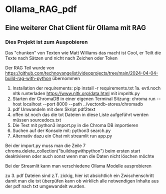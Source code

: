 # Ollama_RAG_pdf

## Eine weiterer Chat Client für Ollama mit RAG

### Dies Projekt ist zum Auspobieren

Das "chunken" von Texten wie Matt Williams das macht ist Cool, er Teilt die Texte nach Sätzen und nicht nach Zeichen oder Token

Der RAG Teil wurde von https://github.com/technovangelist/videoprojects/tree/main/2024-04-04-build-rag-with-python übernommen

1. Installation der requirements: pip install -r requirements.txt
1a. evtl.noch nltk runterladen https://www.nltk.org/data.html mit impnltk.py
3. Starten der ChromaDB in einer eigenen Terminal Sitzung: chroma run --host localhost --port 8000 --path ../vectordb-stores/chromadb
4. pdf Umwandeln mit dem Skript pdf2text
5. offen ist noch das die txt Dateien in diese Liste aufgeführt werden müssen sourcedocs.txt
6. Die Text mit python3 import.py in die Chroma DB importieren
7. Suchen auf der Konsole mit: python3 search.py <yoursearch>
8. Alternativ dazu ein Chat mit streamlit run app.py 

Bei der import.py muss man die Zeile 7
chroma.delete_collection("buildragwithpython")
beim ersten start deaktivieren oder auch sonst wenn man die Daten nicht löschen möchte

Bei der Streamlit kann man verschiedene Ollama Modelle ausprobieren

zu 3. pdf Dateien sind z.T. zickig, hier ist absichtlich ein Zwischenschritt damit man die txt überpüfen kann ob wirklich alle notwendigen Inhalte aus der pdf nach txt umgewandelt wurden.
